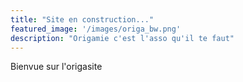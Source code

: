 ```yaml
---
title: "Site en construction..."
featured_image: '/images/origa_bw.png'
description: "Origamie c'est l'asso qu'il te faut"
---
```

Bienvue sur l'origasite